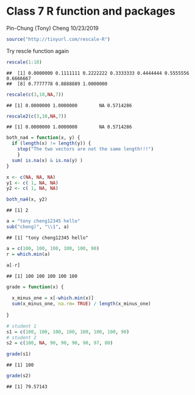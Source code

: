 Class 7 R function and packages
================
Pin-Chung (Tony) Cheng
10/23/2019

``` r
source("http://tinyurl.com/rescale-R")
```

Try rescle function
    again

``` r
rescale(1:10)
```

    ##  [1] 0.0000000 0.1111111 0.2222222 0.3333333 0.4444444 0.5555556 0.6666667
    ##  [8] 0.7777778 0.8888889 1.0000000

``` r
rescale(c(3,10,NA,7))
```

    ## [1] 0.0000000 1.0000000        NA 0.5714286

``` r
rescale2(c(3,10,NA,7))
```

    ## [1] 0.0000000 1.0000000        NA 0.5714286

``` r
both_na4 = function(x, y) {
  if (length(x) != length(y)) {
    stop("The two vectors are not the same length!!!")
    }
  sum( is.na(x) & is.na(y) )
}
```

``` r
x <- c(NA, NA, NA)
y1 <- c( 1, NA, NA)
y2 <- c( 1, NA, NA)

both_na4(x, y2)
```

    ## [1] 2

``` r
a = "tony cheng12345 hello"
sub("cheng)", "\\1", a)
```

    ## [1] "tony cheng12345 hello"

``` r
a = c(100, 100, 100, 100, 100, 90)
r = which.min(a)

a[-r]
```

    ## [1] 100 100 100 100 100

``` r
grade = function(x) {
  
  x_minus_one = x[-which.min(x)]
  sum(x_minus_one, na.rm= TRUE) / length(x_minus_one)
  
}
```

``` r
# student 1
s1 = c(100, 100, 100, 100, 100, 100, 100, 90)
# student 2
s2 = c(100, NA, 90, 90, 90, 90, 97, 80)
```

``` r
grade(s1)
```

    ## [1] 100

``` r
grade(s2)
```

    ## [1] 79.57143
